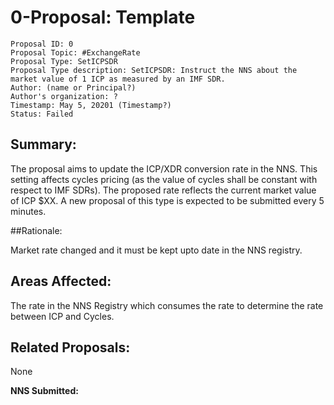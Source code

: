 
# 0-Proposal: Template

```
Proposal ID: 0
Proposal Topic: #ExchangeRate
Proposal Type: SetICPSDR
Proposal Type description: SetICPSDR: Instruct the NNS about the market value of 1 ICP as measured by an IMF SDR.
Author: (name or Principal?)
Author's organization: ?
Timestamp: May 5, 20201 (Timestamp?)
Status: Failed
```

## Summary:

The proposal aims to update the ICP/XDR conversion rate in the NNS. This setting affects cycles pricing (as the value of cycles shall be constant with respect to IMF SDRs). The proposed rate reflects the current market value of ICP $XX. A new proposal of this type is expected to be submitted every 5 minutes.

##Rationale:

Market rate changed and it must be kept upto date in the NNS registry.

## Areas Affected:

The rate in the NNS Registry which consumes the rate to determine the rate between ICP and Cycles.

## Related Proposals:

None

**NNS Submitted:**
